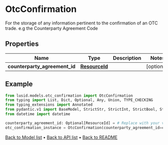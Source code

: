 # OtcConfirmation

For the storage of any information pertinent to the confirmation of an OTC trade. e.g the Counterparty Agreement Code
## Properties
Name | Type | Description | Notes
------------ | ------------- | ------------- | -------------
**counterparty_agreement_id** | [**ResourceId**](ResourceId.md) |  | [optional] 
## Example

```python
from lusid.models.otc_confirmation import OtcConfirmation
from typing import List, Dict, Optional, Any, Union, TYPE_CHECKING
from typing_extensions import Annotated
from pydantic.v1 import BaseModel, StrictStr, StrictInt, StrictBool, StrictFloat, StrictBytes, Field, validator, ValidationError, conlist, constr
from datetime import datetime

counterparty_agreement_id: Optional[ResourceId] = # Replace with your value
otc_confirmation_instance = OtcConfirmation(counterparty_agreement_id=counterparty_agreement_id)

```

[Back to Model list](../README.md#documentation-for-models) &#8226; [Back to API list](../README.md#documentation-for-api-endpoints) &#8226; [Back to README](../README.md)

